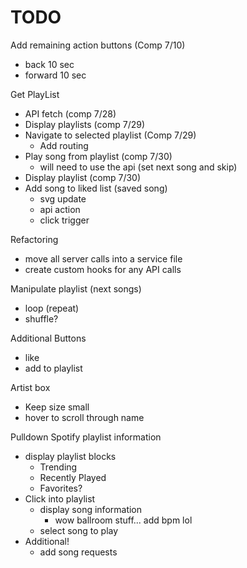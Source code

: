 # TODO
Add remaining action buttons (Comp 7/10)
- back 10 sec
- forward 10 sec

Get PlayList
- API fetch (comp 7/28)
- Display playlists (comp 7/29)
- Navigate to selected playlist (Comp 7/29)
    - Add routing
- Play song from playlist  (comp 7/30)
    - will need to use the api (set next song and skip)
- Display playlist (comp 7/30)
- Add song to liked list (saved song)
    - svg update
    - api action
    - click trigger

Refactoring
- move all server calls into a service file
- create custom hooks for any API calls

Manipulate playlist (next songs)
- loop (repeat)
- shuffle?

Additional Buttons
- like
- add to playlist

Artist box
- Keep size small
- hover to scroll through name


Pulldown Spotify playlist information
- display playlist blocks
    - Trending
    - Recently Played
    - Favorites?
- Click into playlist
    - display song information
        - wow ballroom stuff... add bpm lol
    - select song to play
- Additional!
    - add song requests

